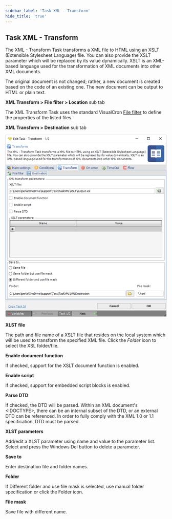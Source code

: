 ```yaml
---
sidebar_label: 'Task XML - Transform'
hide_title: 'true'
---
```


## Task XML - Transform

The XML - Transform Task transforms a XML file to HTML using an XSLT (Extensible Stylesheet Language) file. You can also provide the XSLT parameter which will be replaced by its value dynamically. XSLT is an XML-based language used for the transformation of XML documents into other XML documents.
 
The original document is not changed; rather, a new document is created based on the code of an existing one. The new document can be output to HTML or plain text.
 
**XML Transform > File filter > Location** sub tab

The XML Transform Task uses the standard VisualCron [File filter](job-tasks-file-filter) to define the properties of the listed files.
 
**XML Transform > Destination** sub tab

![](../../../static/img/taskxmltransformdestination.png)

**XLST file**

The path and file name of a XSLT file that resides on the local system which will be used to transform the specified XML file. Click the *Folder* icon to select the XSL folder/file.
 
**Enable document function**

If checked, support for the XSLT document function is enabled.
 
**Enable script**

If checked, support for embedded script blocks is enabled.
 
**Parse DTD**

If checked, the DTD will be parsed. Within an XML document's <!DOCTYPE>, there can be an internal subset of the DTD, or an external DTD can be referenced. In order to fully comply with the XML 1.0 or 1.1 specification, DTD must be parsed.
 
**XLST parameters**

Add/edit a XLST parameter using name and value to the parameter list. Select and press the Windows Del button to delete a parameter.
 
**Save to**

Enter destination file and folder names.
 
**Folder**

If Different folder and use file mask is selected, use manual folder specification or click the Folder icon.
 
**File mask**

Save file with different name.